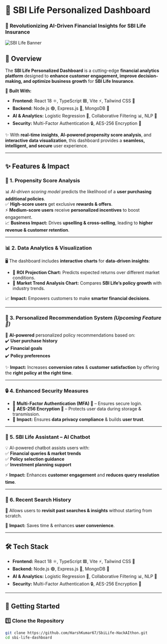 # 🚀 SBI Life Personalized Dashboard  

### 🔹 **Revolutionizing AI-Driven Financial Insights for SBI Life Insurance**  

![SBI Life Banner](https://via.placeholder.com/1000x300?text=SBI+Life+Dashboard)  

## 📌 Overview  
The **SBI Life Personalized Dashboard** is a cutting-edge **financial analytics platform** designed to **enhance customer engagement, improve decision-making, and optimize business growth** for **SBI Life Insurance**.  

🚀 **Built With:**  
- **Frontend:** React 18 ⚛️, TypeScript 🟦, Vite ⚡, Tailwind CSS 🎨  
- **Backend:** Node.js 🟢, Express.js 🚀, MongoDB 🍃  
- **AI & Analytics:** Logistic Regression 🤖, Collaborative Filtering 📊, NLP 🧠  
- **Security:** Multi-Factor Authentication 🔒, AES-256 Encryption 🔑  

✨ With **real-time insights**, **AI-powered propensity score analysis**, and **interactive data visualization**, this dashboard provides a **seamless, intelligent, and secure** user experience.  

---

## ✨ Features & Impact  

### 🎯 1. Propensity Score Analysis  
📊 *AI-driven scoring model* predicts the likelihood of a **user purchasing additional policies**.  
✅ **High-score users** get exclusive **rewards & offers**.  
⚡ **Medium-score users** receive **personalized incentives** to boost engagement.  
📈 **Business Impact:** Drives **upselling & cross-selling**, leading to **higher revenue & customer retention**.  

---

### 📊 2. Data Analytics & Visualization  
🖥️ The dashboard includes **interactive charts** for **data-driven insights**:  
- 📌 **ROI Projection Chart:** Predicts expected returns over different market conditions.  
- 📌 **Market Trend Analysis Chart:** Compares **SBI Life’s policy growth** with industry trends.  

📈 **Impact:** Empowers customers to make **smarter financial decisions**.  

---

### 🎯 3. Personalized Recommendation System *(Upcoming Feature 🚀)*  
🧠 **AI-powered** personalized policy recommendations based on:  
✔️ **User purchase history**  
✔️ **Financial goals**  
✔️ **Policy preferences**  

✨ **Impact:** Increases **conversion rates** & **customer satisfaction** by offering the **right policy at the right time**.  

---

### 🔒 4. Enhanced Security Measures  
- 🔹 **Multi-Factor Authentication (MFA) 🔑** – Ensures secure login.  
- 🔹 **AES-256 Encryption 🔐** – Protects user data during storage & transmission.  
- 🔹 **Impact:** Ensures **data privacy compliance** & builds **user trust**.  

---

### 🤖 5. SBI Life Assistant – AI Chatbot  
💡 AI-powered chatbot assists users with:  
✅ **Financial queries & market trends**  
✅ **Policy selection guidance**  
✅ **Investment planning support**  

⚡ **Impact:** Enhances **customer engagement** and **reduces query resolution time**.  

---

### 📌 6. Recent Search History  
📌 Allows users to **revisit past searches & insights** without starting from scratch.  

🚀 **Impact:** Saves time & enhances **user convenience**.  

---

## 🛠️ Tech Stack  
- **Frontend:** React 18 ⚛️, TypeScript 🟦, Vite ⚡, Tailwind CSS 🎨  
- **Backend:** Node.js 🟢, Express.js 🚀, MongoDB 🍃  
- **AI & Analytics:** Logistic Regression 🤖, Collaborative Filtering 📊, NLP 🧠  
- **Security:** Multi-Factor Authentication 🔒, AES-256 Encryption 🔑  

---

## 🚀 Getting Started  

### 1️⃣ Clone the Repository  
```sh
git clone https://github.com/HarshKumar67/SbiLife-HackAIthon.git
cd sbi-life-dashboard
